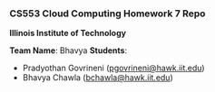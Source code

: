 ### CS553 Cloud Computing Homework 7 Repo
**Illinois Institute of Technology**  

**Team Name**: Bhavya 
**Students**:  
* Pradyothan Govrineni (pgovrineni@hawk.iit.edu)  
* Bhavya Chawla (bchawla@hawk.iit.edu)
